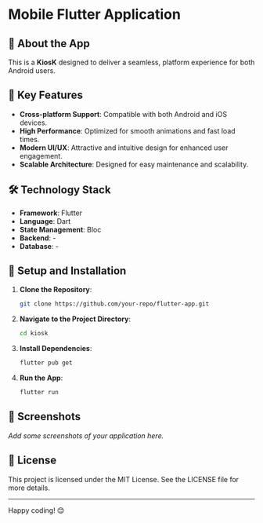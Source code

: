 # Mobile Flutter Application

## 📱 About the App
This is a **KiosK** designed to deliver a seamless, platform experience for both Android users.

## 🚀 Key Features
- **Cross-platform Support**: Compatible with both Android and iOS devices.
- **High Performance**: Optimized for smooth animations and fast load times.
- **Modern UI/UX**: Attractive and intuitive design for enhanced user engagement.
- **Scalable Architecture**: Designed for easy maintenance and scalability.

## 🛠️ Technology Stack
- **Framework**: Flutter
- **Language**: Dart
- **State Management**: Bloc
- **Backend**: -
- **Database**: -

## 🔧 Setup and Installation
1. **Clone the Repository**:
   ```bash
   git clone https://github.com/your-repo/flutter-app.git
   ```
2. **Navigate to the Project Directory**:
   ```bash
   cd kiosk
   ```
3. **Install Dependencies**:
   ```bash
   flutter pub get
   ```
4. **Run the App**:
   ```bash
   flutter run
   ```

## 📸 Screenshots
_Add some screenshots of your application here._

## 📝 License
This project is licensed under the MIT License. See the LICENSE file for more details.

---

Happy coding! 😊

